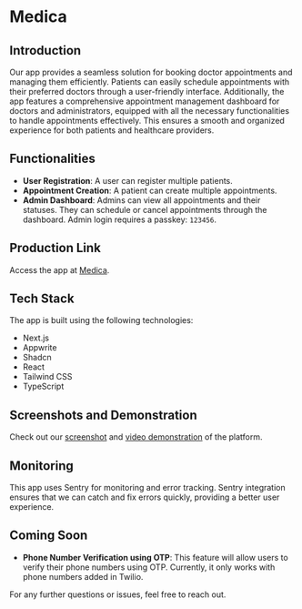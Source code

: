 # Medica

## Introduction

Our app provides a seamless solution for booking doctor appointments and managing them efficiently. Patients can easily schedule appointments with their preferred doctors through a user-friendly interface. Additionally, the app features a comprehensive appointment management dashboard for doctors and administrators, equipped with all the necessary functionalities to handle appointments effectively. This ensures a smooth and organized experience for both patients and healthcare providers.

## Functionalities

- **User Registration**: A user can register multiple patients.
- **Appointment Creation**: A patient can create multiple appointments.
- **Admin Dashboard**: Admins can view all appointments and their statuses. They can schedule or cancel appointments through the dashboard. Admin login requires a passkey: `123456`.

## Production Link

Access the app at [Medica](https://medica.ashishkumarsaini.com).

## Tech Stack

The app is built using the following technologies:

- Next.js
- Appwrite
- Shadcn
- React
- Tailwind CSS
- TypeScript

## Screenshots and Demonstration

Check out our [screenshot](#) and [video demonstration](#) of the platform.

## Monitoring

This app uses Sentry for monitoring and error tracking. Sentry integration ensures that we can catch and fix errors quickly, providing a better user experience.

## Coming Soon

- **Phone Number Verification using OTP**: This feature will allow users to verify their phone numbers using OTP. Currently, it only works with phone numbers added in Twilio.

For any further questions or issues, feel free to reach out.
